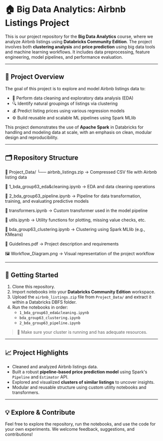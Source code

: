 # 🏠 Big Data Analytics: Airbnb Listings Project

This is our project repository for the **Big Data Analytics** course, where we analyze Airbnb listings using **Databricks Community Edition**. The project involves both **clustering analysis** and **price prediction** using big data tools and machine learning workflows. It includes data preprocessing, feature engineering, model pipelines, and performance evaluation.

---

## 📌 Project Overview

The goal of this project is to explore and model Airbnb listings data to:

- 🧼 Perform data cleaning and exploratory data analysis (EDA)
- 🔍 Identify natural groupings of listings via clustering
- 💰 Predict listing prices using various regression models
- ⚙️ Build reusable and scalable ML pipelines using Spark MLlib

This project demonstrates the use of **Apache Spark** in Databricks for handling and modeling data at scale, with an emphasis on clean, modular design and reproducibility.

---

## 🗂 Repository Structure

📁 Project_Data/
└── airbnb_listings.zip → Compressed CSV file with Airbnb listing data

📓 1_bda_group63_eda&cleaning.ipynb
→ EDA and data cleaning operations

📓 2_bda_group63_pipeline.ipynb
→ Pipeline for data transformation, training, and evaluating predictive models

📓 transformers.ipynb
→ Custom transformer used in the model pipeline

📓 utils.ipynb
→ Utility functions for plotting, missing value checks, etc.

📓 bda_group63_clustering.ipynb
→ Clustering using Spark MLlib (e.g., KMeans)

📄 Guidelines.pdf
→ Project description and requirements

🖼 Workflow_Diagram.png
→ Visual representation of the project workflow

---

## 🚀 Getting Started

1. Clone this repository.
2. Import notebooks into your **Databricks Community Edition** workspace.
3. Upload the `airbnb_listings.zip` file from `Project_Data/` and extract it within a Databricks DBFS folder.
4. Run the notebooks in order:
   - `1_bda_group63_eda&cleaning.ipynb`
   - `bda_group63_clustering.ipynb`
   - `2_bda_group63_pipeline.ipynb`

> 🔧 Make sure your cluster is running and has adequate resources.

---

## 📈 Project Highlights

- Cleaned and analyzed Airbnb listings data.
- Built a robust **pipeline-based price prediction model** using Spark's `Pipeline` and `Estimator` API.
- Explored and visualized **clusters of similar listings** to uncover insights.
- Modular and reusable structure using custom utility notebooks and transformers.

---

## 💡 Explore & Contribute

Feel free to explore the repository, run the notebooks, and use the code for your own experiments.
We welcome feedback, suggestions, and contributions!
